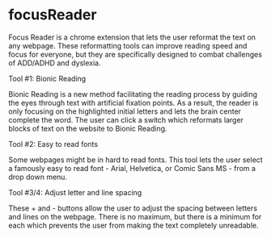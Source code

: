 # focusReader
Focus Reader is a chrome extension that lets the user reformat the text on any webpage. These reformatting tools can improve reading speed and focus for everyone, but they are specifically designed to combat challenges of ADD/ADHD and dyslexia. 


Tool #1: Bionic Reading

Bionic Reading is a new method facilitating the reading process by guiding the eyes through text with artificial fixation points. As a result, the reader is only focusing on the highlighted initial letters and lets the brain center complete the word. The user can click a switch which reformats larger blocks of text on the website to Bionic Reading.

Tool #2: Easy to read fonts

Some webpages might be in hard to read fonts. This tool lets the user select a famously easy to read font - Arial, Helvetica, or Comic Sans MS - from a drop down menu.


Tool #3/4: Adjust letter and line spacing

These + and - buttons allow the user to adjust the spacing between letters and lines on the webpage. There is no maximum, but there is a minimum for each which prevents the user from making the text completely unreadable.


